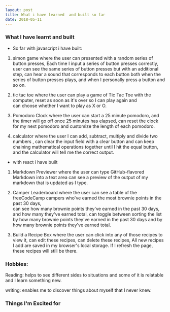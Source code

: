 ```yaml
---
layout: post
title: What i have learned  and built so far
date: 2018-05-11
---
```


### What I have learnt and built

 * So far with javascript i have built:

1. simon game where the user can presented with a random series of button presses, Each time I input a series of button presses correctly, 
user can  see the same series of button presses but with an additional step, 
can hear a sound that corresponds to each button both when 
the series of button presses plays, and when I personally press a button and so on.

2. tic tac toe where the user can play a game of Tic Tac Toe with the computer, 
reset as soon as it's over so I can play again and  
can choose whether I want to play as X or O.

3. Pomodoro Clock where the user can start a 25 minute pomodoro, and the timer will go off once 25 minutes has elapsed,
 can reset the clock for my next pomodoro and customize the length of each pomodoro.

4. calculator where the user I can add, subtract, multiply and
 divide two numbers , can clear the input field with a clear button and 
 can keep chaining mathematical operations together until I hit the equal button,
  and the calculator will tell me the correct output.

* with react i have built

1. Markdown Previewer where the user can type GitHub-flavored Markdown into a 
   text area can see a preview of the output of my markdown that is updated as I type.

2. Camper Leaderboard where the user  can see a table of the freeCodeCamp campers 
who've earned the most brownie points in the past 30 days,  
can see how many brownie points they've earned in the past 30 days, and
 how many they've earned total,  can toggle between sorting the list by how many
  brownie points they've earned in the past 30 days and by how many brownie points they've earned total.

3. Build a Recipe Box where the user can click into any of those recipes to view it, 
can edit these recipes,  can delete these recipes, 
All new recipes I add are saved in my browser's local storage.
 If I refresh the page, these recipes will still be there.

 ### Hobbies:

 Reading: helps to see different sides to situations and some of it is relatable  and
I learn something new.

writing: enables me to discover things about myself that I never knew. 

###  Things I'm Excited for
